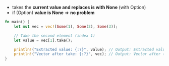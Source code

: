 
- takes the **current value and replaces is with None** (with Option)
- if (Option) **value is None** => **no problem**
```Rust
fn main() {
    let mut vec = vec![Some(1), Some(2), Some(3)];

    // Take the second element (index 1)
    let value = vec[1].take();

    println!("Extracted value: {:?}", value); // Output: Extracted value: Some(2)
    println!("Vector after take: {:?}", vec); // Output: Vector after take: [Some(1), None, Some(3)]
}
```